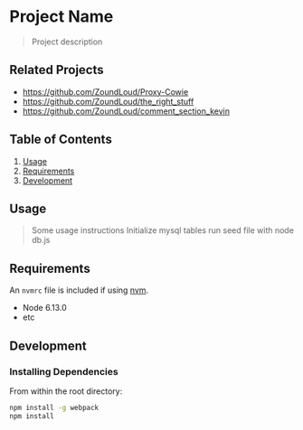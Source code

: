 # Project Name

> Project description

## Related Projects

  - https://github.com/ZoundLoud/Proxy-Cowie
  - https://github.com/ZoundLoud/the_right_stuff
  - https://github.com/ZoundLoud/comment_section_kevin

## Table of Contents

1. [Usage](#Usage)
1. [Requirements](#requirements)
1. [Development](#development)

## Usage

> Some usage instructions
Initialize mysql tables
run seed file with node db.js

## Requirements

An `nvmrc` file is included if using [nvm](https://github.com/creationix/nvm).

- Node 6.13.0
- etc

## Development

### Installing Dependencies

From within the root directory:

```sh
npm install -g webpack
npm install
```

